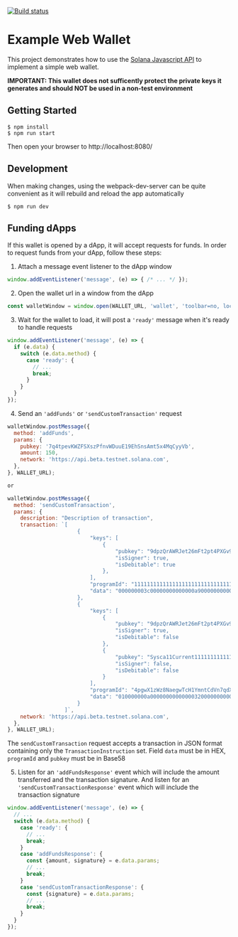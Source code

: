 [![Build status][travis-image]][travis-url]

[travis-image]: https://api.travis-ci.org/solana-labs/example-webwallet.svg?branch=master
[travis-url]: https://travis-ci.org/solana-labs/example-webwallet

# Example Web Wallet

This project demonstrates how to use the [Solana Javascript API](https://github.com/solana-labs/solana-web3.js)
to implement a simple web wallet.

**IMPORTANT: This wallet does not sufficently protect the private keys it
generates and should NOT be used in a non-test environment**

## Getting Started

```
$ npm install
$ npm run start
```

Then open your browser to http://localhost:8080/

## Development

When making changes, using the webpack-dev-server can be quite convenient as it
will rebuild and reload the app automatically

```
$ npm run dev
```

## Funding dApps

If this wallet is opened by a dApp, it will accept requests for funds. In order to
request funds from your dApp, follow these steps:

1. Attach a message event listener to the dApp window
```js
window.addEventListener('message', (e) => { /* ... */ });
```
2. Open the wallet url in a window from the dApp
```js
const walletWindow = window.open(WALLET_URL, 'wallet', 'toolbar=no, location=no, status=no, menubar=no, scrollbars=yes, resizable=yes, width=500, height=600');
```
3. Wait for the wallet to load, it will post a `'ready'` message when it's ready to handle requests
```js
window.addEventListener('message', (e) => {
  if (e.data) {
    switch (e.data.method) {
      case 'ready': {
        // ...
        break;
      }
    }
  }
});
```
4. Send an `'addFunds'` or `'sendCustomTransaction'` request
```js
walletWindow.postMessage({
  method: 'addFunds',
  params: {
    pubkey: '7q4tpevKWZFSXszPfnvWDuuE19EhSnsAmt5x4MqCyyVb',
    amount: 150,
    network: 'https://api.beta.testnet.solana.com',
  },
}, WALLET_URL);

or 

walletWindow.postMessage({
  method: 'sendCustomTransaction',
  params: {
    description: "Description of transaction",
    transaction: `[
                      {
                          "keys": [
                              {
                                  "pubkey": "9dpzQrAWRJet26mFt2pt4PXGv9J3uUj7onSTBuJYXXdZ",
                                  "isSigner": true,
                                  "isDebitable": true
                              },
                          ],
                          "programId": "11111111111111111111111111111111",
                          "data": "000000003c00000000000000a90000000000000038ca84e115c5fec729ff33b77202760da632a30633f95c529a4c223c3ed6142a"
                      },
                      {
                          "keys": [
                              {
                                  "pubkey": "9dpzQrAWRJet26mFt2pt4PXGv9J3uUj7onSTBuJYXXdZ",
                                  "isSigner": true,
                                  "isDebitable": false
                              },
                              {
                                  "pubkey": "Sysca11Current11111111111111111111111111111",
                                  "isSigner": false,
                                  "isDebitable": false
                              }
                          ],
                          "programId": "4pgwX1zWz8NaegwTcH1YmntCdVn7qdXwZkxqgDN7P6cR",
                          "data": "010000000a00000000000000320000000000000000000000000000000000000000000000"
                      }
                  ]`,
    network: 'https://api.beta.testnet.solana.com',
  },
}, WALLET_URL);
```

The `sendCustomTransaction` request accepts a transaction in JSON format containing only the `TransactionInstruction` set. Field `data` must be in HEX, `programId` and `pubkey` must be in Base58

5. Listen for an `'addFundsResponse'` event which will include the amount transferred and the transaction signature. And listen for an `'sendCustomTransactionResponse'` event which will include the transaction signature
```js 
window.addEventListener('message', (e) => {
  // ...
  switch (e.data.method) {
    case 'ready': {
      // ...
      break;
    }
    case 'addFundsResponse': {
      const {amount, signature} = e.data.params;
      // ...
      break;
    }
    case 'sendCustomTransactionResponse': {
      const {signature} = e.data.params;
      // ...
      break;
    }
  }
});
```
